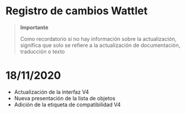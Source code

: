 # Registro de cambios Wattlet

>**Importante**
>
>Como recordatorio si no hay información sobre la actualización, significa que solo se refiere a la actualización de documentación, traducción o texto

# 18/11/2020

- Actualización de la interfaz V4
- Nueva presentación de la lista de objetos
- Adición de la etiqueta de compatibilidad V4
